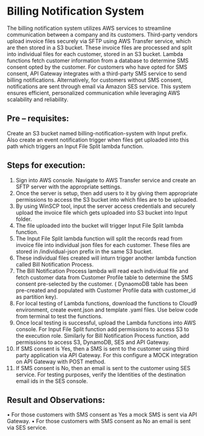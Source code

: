 
# Billing Notification System

The billing notification system utilizes AWS services to streamline communication between a company and its customers. Third-party vendors upload invoice files securely via SFTP using AWS Transfer service, which are then stored in a S3 bucket. These invoice files are processed and split into individual files for each customer, stored in an S3 bucket. Lambda functions fetch customer information from a database to determine SMS consent opted by the customer. For customers who have opted for SMS consent, API Gateway integrates with a third-party SMS service to send billing notifications. Alternatively, for customers without SMS consent, notifications are sent through email via Amazon SES service. This system ensures efficient, personalized communication while leveraging AWS scalability and reliability.


## Pre – requisites:

Create an S3 bucket named billing-notification-system with Input prefix. Also create an event notification trigger when files get uploaded into this path which triggers an Input File Split lambda function.

## Steps for execution:

1.	Sign into AWS console. Navigate to AWS Transfer service and create an SFTP server with the appropriate settings.
2.	Once the server is setup, then add users to it by giving them appropriate permissions to access the S3 bucket into which files are to be uploaded.
3.	By using WinSCP tool, input the server access credentials and securely upload the invoice file which gets uploaded into S3 bucket into Input folder. 
4.	The file uploaded into the bucket will trigger Input File Split lambda function.
5.	The Input File Split lambda function will split the records read from invoice file into individual json files for each customer. These files are stored in /individual-json prefix in the same S3 bucket.
6.	These individual files created will inturn trigger another lambda function called Bill Notification Process.
7.	The Bill Notification Process lambda will read each individual file and fetch customer data from Customer Profile table to determine the SMS consent pre-selected by the customer. ( DynaomoDB table has been pre-created and populated with Customer Profile data with customer_id as partition key).
8.	For local testing of Lambda functions, download the functions to Cloud9 environment, create event.json and template .yaml files. Use below code from terminal to test the functions.
9.	Once local testing is successful, upload the Lambda functions into AWS console. For Input File Split function add permissions to access S3 to the execution role. Similarly for Bill Notification Process function, add permissions to access S3, DynamoDB, SES and API Gateway.
10.	 If SMS consent is Yes, then a SMS is sent to the customer using third party application via API Gateway. For this configure a MOCK integration on API Gateway with POST method.
11.	 If SMS consent is No, then an email is sent to the customer using SES service. For testing purposes, verify the Identities of the destination email ids in the SES console.

## Result and Observations:

•	For those customers with SMS consent as Yes a mock SMS is sent via API Gateway.
•	For those customers with SMS consent as No an email is sent via SES service.
